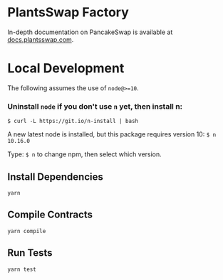 # PlantsSwap Factory

In-depth documentation on PancakeSwap is available at [docs.plantsswap.com](https://docs.plantsswap.com/).

# Local Development

The following assumes the use of `node@>=10`. 

### Uninstall `node` if you don't use `n` yet, then install n:
`$ curl -L https://git.io/n-install | bash`

A new latest node is installed, but this package requires version 10: `$ n 10.16.0`

Type: `$ n` to change npm, then select which version.

## Install Dependencies

`yarn`

## Compile Contracts

`yarn compile`

## Run Tests

`yarn test`
